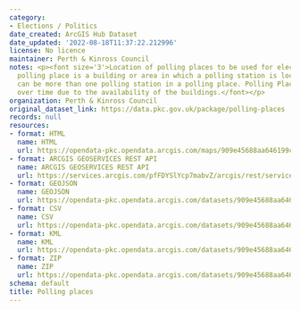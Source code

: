 ```yaml
---
category:
- Elections / Politics
date_created: ArcGIS Hub Dataset
date_updated: '2022-08-18T11:37:22.212996'
license: No licence
maintainer: Perth & Kinross Council
notes: <p><font size='3'>Location of polling places to be used for elections in PKC.\xa0A
  polling place is a building or area in which a polling station is located. There
  can be more than one polling station in a polling place. Polling Places can change
  over time due to the availability of the buildings.</font></p>
organization: Perth & Kinross Council
original_dataset_link: https://data.pkc.gov.uk/package/polling-places
records: null
resources:
- format: HTML
  name: HTML
  url: https://opendata-pkc.opendata.arcgis.com/maps/909e45688aa646199cad8e8616ddef7a_0
- format: ARCGIS GEOSERVICES REST API
  name: ARCGIS GEOSERVICES REST API
  url: https://services.arcgis.com/pfFDYSlYcp7mabvZ/arcgis/rest/services/Polling_places/FeatureServer/0
- format: GEOJSON
  name: GEOJSON
  url: https://opendata-pkc.opendata.arcgis.com/datasets/909e45688aa646199cad8e8616ddef7a_0.geojson?outSR=%7B%22latestWkid%22%3A3395%2C%22wkid%22%3A3395%7D
- format: CSV
  name: CSV
  url: https://opendata-pkc.opendata.arcgis.com/datasets/909e45688aa646199cad8e8616ddef7a_0.csv?outSR=%7B%22latestWkid%22%3A3395%2C%22wkid%22%3A3395%7D
- format: KML
  name: KML
  url: https://opendata-pkc.opendata.arcgis.com/datasets/909e45688aa646199cad8e8616ddef7a_0.kml?outSR=%7B%22latestWkid%22%3A3395%2C%22wkid%22%3A3395%7D
- format: ZIP
  name: ZIP
  url: https://opendata-pkc.opendata.arcgis.com/datasets/909e45688aa646199cad8e8616ddef7a_0.zip?outSR=%7B%22latestWkid%22%3A3395%2C%22wkid%22%3A3395%7D
schema: default
title: Polling places
---
```

